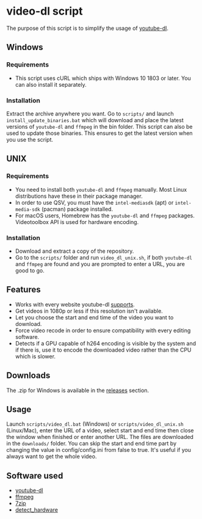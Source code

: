 # video-dl script

The purpose of this script is to simplify the usage of [youtube-dl](https://github.com/ytdl-org/youtube-dl).

## Windows

### Requirements

* This script uses cURL which ships with Windows 10 1803 or later. You can also install it separately.

### Installation

Extract the archive anywhere you want.
Go to `scripts/` and launch `install_update_binaries.bat` which will download and place the latest versions of `youtube-dl` and `ffmpeg` in the bin folder. This script can also be used to update those binaries. This ensures to get the latest version when you use the script.

## UNIX

### Requirements

* You need to install both `youtube-dl` and `ffmpeg` manually. Most Linux distributions have these in their package manager. 
* In order to use QSV, you must have the `intel-mediasdk` (apt) or `intel-media-sdk` (pacman) package installed.
* For macOS users, Homebrew has the `youtube-dl` and `ffmpeg` packages. Videotoolbox API is used for hardware encoding.

### Installation

* Download and extract a copy of the repository.
* Go to the `scripts/` folder and run `video_dl_unix.sh`, if both `youtube-dl` and `ffmpeg` are found and you are prompted to enter a URL, you are good to go.

## Features

* Works with every website youtube-dl [supports](https://ytdl-org.github.io/youtube-dl/supportedsites.html).
* Get videos in 1080p or less if this resolution isn't available.
* Let you choose the start and end time of the video you want to download.
* Force video recode in order to ensure compatibility with every editing software.
* Detects if a GPU capable of h264 encoding is visible by the system and if there is, use it to encode the downloaded video rather than the CPU which is slower.

## Downloads

The .zip for Windows is available in the [releases](https://github.com/Kenshin9977/video-dl-script/releases) section.

## Usage

Launch `scripts/video_dl.bat` (Windows) or `scripts/video_dl_unix.sh` (Linux/Mac), enter the URL of a video, select start and end time then close the window when finished or enter another URL. The files are downloaded in the `downloads/` folder.
You can skip the start and end time part by changing the value in config/config.ini from false to true. It's useful if you always want to get the whole video.

## Software used

* [youtube-dl](https://github.com/ytdl-org/youtube-dl)
* [ffmpeg](https://github.com/FFmpeg/FFmpeg)
* [7zip](https://www.7-zip.org/download.html)
* [detect_hardware](https://github.com/Kenshin9977/Detect_hardware)
